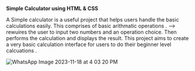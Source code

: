 **Simple Calculator using HTML & CSS**

A Simple calculator is a useful project that helps users handle the basic calculations easily. 
This comprises of basic arithmatic operations . --> rewuires the user to input two numbers and an operation choice. 
Then performs the calculation and displays the result.
This project aims to create a very basic calculation interface for users to do their beginner level calcuations .



![WhatsApp Image 2023-11-18 at 4 03 20 PM](https://github.com/Sarika-gangothri/CODSOFT/assets/150992166/48e44fd5-b7f4-44a5-a9b5-fc1bfd94429d)
